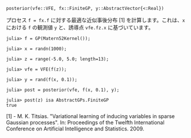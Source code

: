 ```
posterior(vfe::VFE, fx::FiniteGP, y::AbstractVector{<:Real})
```

プロセス `f = fx.f` に対する最適な近似事後分布 [1] を計算します。これは、`x` における `f` の観測値 `y` と、誘導点 `vfe.fz.x` に基づいています。

```jldoctest
julia> f = GP(Matern52Kernel());

julia> x = randn(1000);

julia> z = range(-5.0, 5.0; length=13);

julia> vfe = VFE(f(z));

julia> y = rand(f(x, 0.1));

julia> post = posterior(vfe, f(x, 0.1), y);

julia> post(z) isa AbstractGPs.FiniteGP
true
```

[1] - M. K. Titsias. "Variational learning of inducing variables in sparse Gaussian processes". In: Proceedings of the Twelfth International Conference on Artificial Intelligence and Statistics. 2009.

